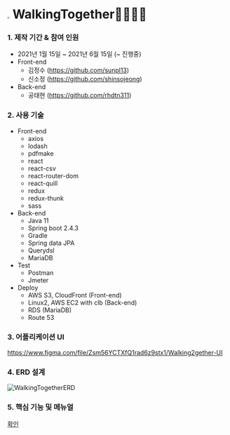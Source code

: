 



# <img src="C:\Users\태현\Desktop\walking2gether\Walking_Together\client\public\images\thumbnail128.png" style="zoom: 33%;" /> WalkingTogether🚶‍♂️🚶‍♀️

### 1. 제작 기간 & 참여 인원

- 2021년 1월 15일 ~ 2021년 6월 15일 (~ 진행중)
- Front-end
  - 김정수 (https://github.com/sunpl13)
  - 신소정 (https://github.com/shinsojeong)
- Back-end
  - 공태현 (https://github.com/rhdtn311)

### 2. 사용 기술

- Front-end
  - axios
  - lodash
  - pdfmake
  - react
  - react-csv
  - react-router-dom
  - react-quill
  - redux
  - redux-thunk
  - sass
- Back-end
  - Java 11
  - Spring boot 2.4.3
  - Gradle
  - Spring data JPA
  - Querydsl
  - MariaDB
- Test
  - Postman
  - Jmeter
- Deploy
  - AWS S3, CloudFront (Front-end)
  - Linux2, AWS EC2 with clb (Back-end)
  - RDS (MariaDB)
  - Route 53

### 3. 어플리케이션 UI

https://www.figma.com/file/Zsm56YCTXfQ1rad6z9stx1/Walking2gether-UI

### 4. ERD 설계

![WalkingTogetherERD](https://user-images.githubusercontent.com/68289543/136584541-7685f354-c76d-43b0-83a5-d73736d2ad1e.png)


### 5. 핵심 기능 및 메뉴얼

[확인](https://github.com/sunpl13/Walking_Together/files/6645239/WT_manual.pdf
)

